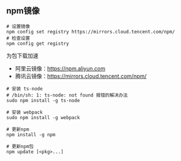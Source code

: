 ## npm镜像
```shell
# 设置镜像
npm config set registry https://mirrors.cloud.tencent.com/npm/
# 检查设置
npm config get registry
```
为包下载加速
* 阿里云镜像：https://npm.aliyun.com
* 腾讯云镜像：https://mirrors.cloud.tencent.com/npm/
```shell
# 安装 ts-node
# /bin/sh: 1: ts-node: not found 报错的解决办法
sudo npm install -g ts-node

# 安装 webpack
sudo npm install -g webpack

# 更新npm
npm install -g npm

# 更新npm包
npm update [<pkg>...]
```